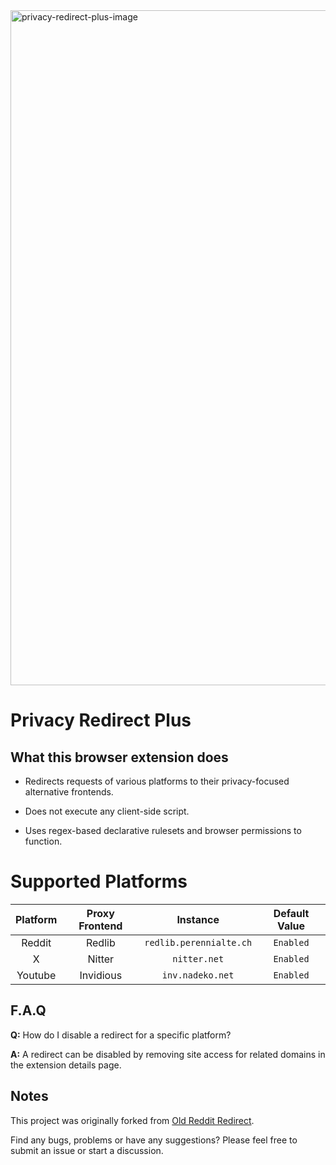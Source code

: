 <img width="1920" height="1080" alt="privacy-redirect-plus-image" src="https://github.com/user-attachments/assets/c6a764b0-7bd1-48cf-81bb-c49276710ca5" />

# Privacy Redirect Plus

## What this browser extension does
- Redirects requests of various platforms to their privacy-focused alternative frontends.
  
- Does not execute any client-side script.

- Uses regex-based declarative rulesets and browser permissions to function.

# Supported Platforms

|Platform|Proxy Frontend|Instance|Default Value|
|:---:|:---:|:---:|:---:|
|Reddit|Redlib|`redlib.perennialte.ch`|`Enabled`|
|X|Nitter|`nitter.net`|`Enabled`|
|Youtube|Invidious|`inv.nadeko.net`|`Enabled`|
  
## F.A.Q

**Q:** How do I disable a redirect for a specific platform?

**A:** A redirect can be disabled by removing site access for related domains in the extension details page.

## Notes

This project was originally forked from [Old Reddit Redirect](https://github.com/tom-james-watson/old-reddit-redirect).

Find any bugs, problems or have any suggestions? Please feel free to submit an issue or start a discussion.
